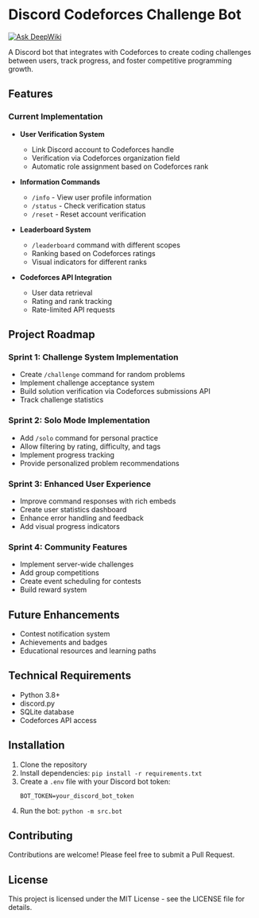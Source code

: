 # Discord Codeforces Challenge Bot
[![Ask DeepWiki](https://deepwiki.com/badge.svg)](https://deepwiki.com/usefmahmud/discord-codeforces-bot)

A Discord bot that integrates with Codeforces to create coding challenges between users, track progress, and foster competitive programming growth.

## Features

### Current Implementation

- **User Verification System**

  - Link Discord account to Codeforces handle
  - Verification via Codeforces organization field
  - Automatic role assignment based on Codeforces rank

- **Information Commands**

  - `/info` - View user profile information
  - `/status` - Check verification status
  - `/reset` - Reset account verification

- **Leaderboard System**

  - `/leaderboard` command with different scopes
  - Ranking based on Codeforces ratings
  - Visual indicators for different ranks

- **Codeforces API Integration**
  - User data retrieval
  - Rating and rank tracking
  - Rate-limited API requests

## Project Roadmap

### Sprint 1: Challenge System Implementation

- Create `/challenge` command for random problems
- Implement challenge acceptance system
- Build solution verification via Codeforces submissions API
- Track challenge statistics

### Sprint 2: Solo Mode Implementation

- Add `/solo` command for personal practice
- Allow filtering by rating, difficulty, and tags
- Implement progress tracking
- Provide personalized problem recommendations

### Sprint 3: Enhanced User Experience

- Improve command responses with rich embeds
- Create user statistics dashboard
- Enhance error handling and feedback
- Add visual progress indicators

### Sprint 4: Community Features

- Implement server-wide challenges
- Add group competitions
- Create event scheduling for contests
- Build reward system

## Future Enhancements

- Contest notification system
- Achievements and badges
- Educational resources and learning paths

## Technical Requirements

- Python 3.8+
- discord.py
- SQLite database
- Codeforces API access

## Installation

1. Clone the repository
2. Install dependencies: `pip install -r requirements.txt`
3. Create a `.env` file with your Discord bot token:
   ```
   BOT_TOKEN=your_discord_bot_token
   ```
4. Run the bot: `python -m src.bot`

## Contributing

Contributions are welcome! Please feel free to submit a Pull Request.

## License

This project is licensed under the MIT License - see the LICENSE file for details.
